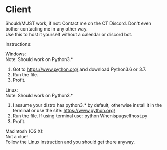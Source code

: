 # Client

Should/MUST work, if not: Contact me on the CT Discord. Don't even bother contacting me in any other way.  
Use this to host it yourself without a calendar or discord bot.  

Instructions:  

Windows:  
Note: Should work on Python3.*  
1. Got to https://www.python.org/ and download Python3.6 or 3.7.  
2. Run the file.  
3. Profit.  

Linux:  
Note: Should work on Python3.*  
1. I assume your distro has python3.* by default, otherwise install it in the terminal or use the site: https://www.python.org/  
2. Run the file. If using terminal use: python Whenispugselfhost.py  
3. Profit.  

Macintosh (OS X):  
Not a clue!  
Follow the Linux instruction and you should get there anyway.  
